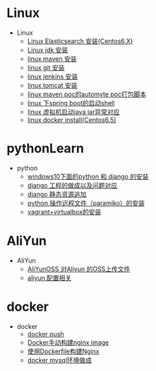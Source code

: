 # Linux
* Linux 
  * [Linux Elasticsearch 安装(Centos6.X)](https://github.com/yueheng-li/linuxLearn/wiki/Linux-Elasticsearch-%E5%AE%89%E8%A3%85(Centos6.X))
  * [Linux jdk 安装](https://github.com/yueheng-li/linuxLearn/wiki/Linux-jdk-%E5%AE%89%E8%A3%85)
  * [linux maven 安装](https://github.com/yueheng-li/linuxLearn/wiki/linux-maven-%E5%AE%89%E8%A3%85)
  * [linux git 安装](https://github.com/yueheng-li/linuxLearn/wiki/linux-git-%E5%AE%89%E8%A3%85)
  * [linux jenkins 安装](https://github.com/yueheng-li/linuxLearn/wiki/linux-jenkins-%E5%AE%89%E8%A3%85)
  * [linux tomcat 安装](https://github.com/yueheng-li/linuxLearn/wiki/linux-tomcat-%E5%AE%89%E8%A3%85)
  * [linux maven poc的automyte poc打包脚本](https://github.com/yueheng-li/linuxLearn/wiki/linux-maven-poc%E7%9A%84automyte-poc%E8%84%9A%E6%9C%AC)
  * [linux 下spring boot的启动shell](https://github.com/yueheng-li/linuxLearn/wiki/linux-%E4%B8%8Bspring-boot%E7%9A%84%E5%90%AF%E5%8A%A8shell)
  * [linux 虚拟机启动java jar异常对应](https://github.com/yueheng-li/linuxLearn/wiki/linux-%E8%99%9A%E6%8B%9F%E6%9C%BA%E5%90%AF%E5%8A%A8java--jar%E5%BC%82%E5%B8%B8%E5%AF%B9%E5%BA%94)
  * [linux docker install(Centos6.5)](https://github.com/yueheng-li/learn/wiki/linux-docker-install(Centos6.5))

# pythonLearn
* python
  * [windows10下面的python 和 django 的安装](https://github.com/yueheng-li/pythonLearn/wiki/python-and-django-install-in-windows)
  * [django 工程的做成以及问题对应](https://github.com/yueheng-li/pythonLearn/wiki/django-project)
  * [django 静态资源追加](https://github.com/yueheng-li/pythonLearn/wiki/django-%E9%9D%99%E6%80%81%E8%B5%84%E6%BA%90%E8%BF%BD%E5%8A%A0)
  * [python 操作远程文件（paramiko）的安装](https://github.com/yueheng-li/pythonLearn/wiki/python-%E6%93%8D%E4%BD%9C%E8%BF%9C%E7%A8%8B%E6%96%87%E4%BB%B6%EF%BC%88paramiko%EF%BC%89)
  * [vagrant+virtualbox的安装](https://github.com/yueheng-li/pythonLearn/wiki/virtual-vargant-centos-%E5%AE%89%E8%A3%85
)

# AliYun
* AliYun
  * [AliYunOSS 对Aliyun 的OSS上传文件](https://github.com/yueheng-li/linuxLearn/wiki/AliYunOSS-%E5%AF%B9Aliyun-%E7%9A%84OSS%E4%B8%8A%E4%BC%A0%E6%96%87%E4%BB%B6)
  * [aliyun 配置相关](https://github.com/yueheng-li/linuxLearn/wiki/aliyun-%E9%85%8D%E7%BD%AE%E7%9B%B8%E5%85%B3)

# docker
* docker
  * [docker push](https://github.com/yueheng-li/dockerlearn/wiki/docker-push)
  * [Docker手动构建nginx image](https://github.com/yueheng-li/dockerlearn/wiki/Docker%E6%89%8B%E5%8A%A8%E6%9E%84%E5%BB%BAnginx-image)
  * [使用Dockerfile构建Nginx](https://github.com/yueheng-li/dockerlearn/wiki/%E4%BD%BF%E7%94%A8Dockerfile%E6%9E%84%E5%BB%BANginx)
  * [docker mysql环境做成](https://github.com/yueheng-li/learn/wiki/docker-mysql%E7%8E%AF%E5%A2%83%E5%81%9A%E6%88%90)

